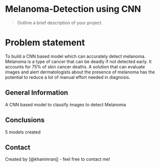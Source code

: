 # Melanoma-Detection using CNN
> Outline a brief description of your project.


# Problem statement
To build a CNN based model which can accurately detect melanoma. Melanoma is a type of cancer that can be deadly if not detected early. It accounts for 75% of skin cancer deaths. A solution that can evaluate images and alert dermatologists about the presence of melanoma has the potential to reduce a lot of manual effort needed in diagnosis.
## General Information
A CNN based model to classify images to detect Melanoma
## Conclusions
5 models created 

## Contact
Created by [@khanimranj] - feel free to contact me!

